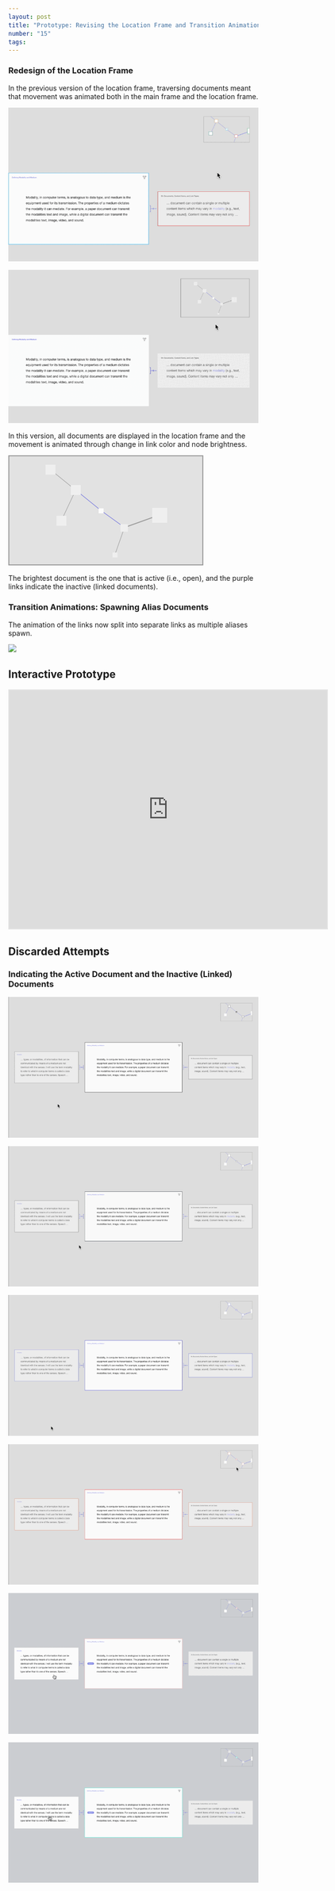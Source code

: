 ```yaml
---
layout: post
title: "Prototype: Revising the Location Frame and Transition Animations"
number: "15"
tags:
---
```




### Redesign of the Location Frame

In the previous version of the location frame, traversing documents meant that movement was animated both in the main frame and the location frame.

![](assets/round_06_location_frame_from_round_5.gif)

![](assets/round_06_location_frame_new.gif)

In this version, all documents are displayed in the location frame and the movement is animated through change in link color and node brightness.


![](assets/LocationFrame.png)


The brightest document is the one that is active (i.e., open), and the purple links indicate the inactive (linked documents).

<!-- ### Indicating the Active Document and the Inactive (Linked) Documents -->



### Transition Animations: Spawning Alias Documents

The animation of the links now split into separate links as multiple aliases spawn.

![](assets/round_06_alias_split.gif)


## Interactive Prototype

<iframe style="border: 2px solid rgba(0, 0, 0, 0.1)" width="640" height="480" src="https://framer.com/embed/Round-06--hDt0qsaq8QlB3oLigjRr/F_MbbVHe7?highlights=0" allowfullscreen></iframe>

## Discarded Attempts

### Indicating the Active Document and the Inactive (Linked) Documents

![](assets/round_06_(in)active_black.gif)

![](assets/round_06_(in)active_gray.gif)

![](assets/round_06_(in)active_purple.gif)

![](assets/round_06_(in)active_red.gif)

![](assets/round_06_active_pink.gif)

![](assets/round_06_active_teal.gif)
